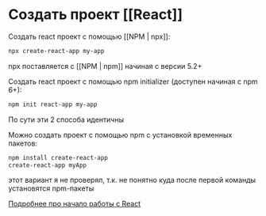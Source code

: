 # Создать проект [[React]]

Создать react проект с помощью [[NPM | npx]]:
```bash
npx create-react-app my-app
```
npx поставляется с [[NPM | npm]] начиная с версии 5.2+

Создать react проект с помощью npm initializer (доступен начиная с npm 6+):
```bash
npm init react-app my-app
```

По сути эти 2 способа идентичны


Можно создать проект с помощью npm с установкой временных пакетов:
```bash
npm install create-react-app
create-react-app myApp
```
этот вариант я не проверял, т.к. не понятно куда после первой команды установятся npm-пакеты

[Подробнее про начало работы с React](https://create-react-app.dev/docs/getting-started)